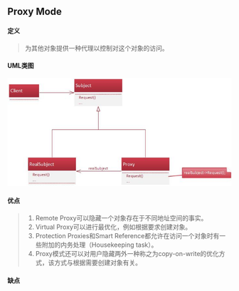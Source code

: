 ## Proxy Mode

#### 定义
> 为其他对象提供一种代理以控制对这个对象的访问。

#### UML类图
![image](https://github.com/kuanshang/DesginMode/blob/master/proxy/image/proxy.jpg)

#### 优点
> 1. Remote Proxy可以隐藏一个对象存在于不同地址空间的事实。
> 2. Virtual Proxy可以进行最优化，例如根据要求创建对象。
> 3. Protection Proxies和Smart Reference都允许在访问一个对象时有一些附加的内务处理（Housekeeping task）。
> 4. Proxy模式还可以对用户隐藏两外一种称之为copy-on-write的优化方式，该方式与根据需要创建对象有关。

#### 缺点
